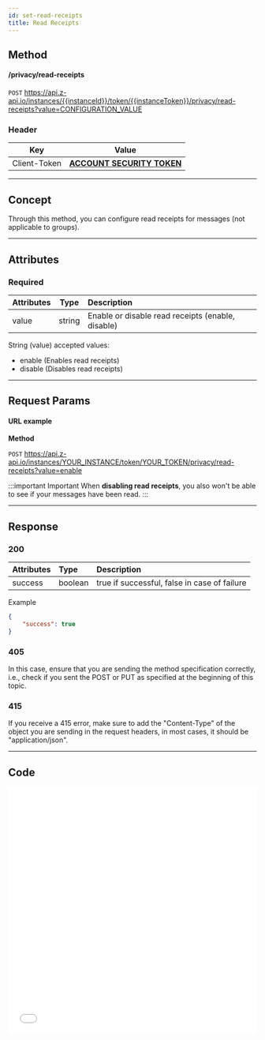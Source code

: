 ```yaml
---
id: set-read-receipts
title: Read Receipts
---
```


## Method

#### /privacy/read-receipts

`POST` https://api.z-api.io/instances/{{instanceId}}/token/{{instanceToken}}/privacy/read-receipts?value=CONFIGURATION_VALUE

### Header

|      Key       |            Value            |
| :------------: |     :-----------------:     |
|  Client-Token  | **[ACCOUNT SECURITY TOKEN](../security/client-token)** |
---

## Concept

Through this method, you can configure read receipts for messages (not applicable to groups).

---

## Attributes

### Required

| Attributes |  Type   | Description                             |
| :-------- | :-----: | :-------------------------------------- |
| value     | string  | Enable or disable read receipts (enable, disable) |

String (value) accepted values:
 - enable (Enables read receipts)
 - disable (Disables read receipts)

---

## Request Params

#### URL example

**Method**

`POST` https://api.z-api.io/instances/YOUR_INSTANCE/token/YOUR_TOKEN/privacy/read-receipts?value=enable

:::important Important
When **disabling read receipts**, you also won't be able to see if your messages have been read.
:::

---

## Response

### 200

| Attributes | Type    | Description                            |
| :-------- | :------ | :-------------------------------------- |
| success   | boolean | true if successful, false in case of failure |

Example

```json
{
    "success": true
}
```

### 405

In this case, ensure that you are sending the method specification correctly, i.e., check if you sent the POST or PUT as specified at the beginning of this topic.

### 415

If you receive a 415 error, make sure to add the "Content-Type" of the object you are sending in the request headers, in most cases, it should be "application/json".

---

## Code

<iframe src="//api.apiembed.com/?source=https://raw.githubusercontent.com/Z-API/z-api-docs/main/json-examples/privacy-set-read-receipts.json&targets=all" frameborder="0" scrolling="no" width="100%" height="500px" seamless></iframe>

